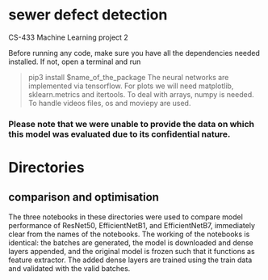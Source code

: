 # sewer defect detection
CS-433 Machine Learning project 2

Before running any code, make sure you have all the dependencies needed installed.
If not, open a terminal and run
> pip3 install $name_of_the_package
The neural networks are implemented via tensorflow.
For plots we will need matplotlib, sklearn.metrics and itertools.
To deal with arrays, numpy is needed.
To handle videos files, os and moviepy are used.

### Please note that we were unable to provide the data on which this model was evaluated due to its confidential nature.

# Directories
## comparison and optimisation
The three notebooks in these directories were used to compare model performance of ResNet50, EfficientNetB1, and EfficientNetB7, immediately clear from the names of the notebooks. The working of the notebooks is identical: the batches are generated, the model is downloaded and dense layers appended, and the original model is frozen such that it functions as feature extractor. The added dense layers are trained using the train data and validated with the valid batches.

